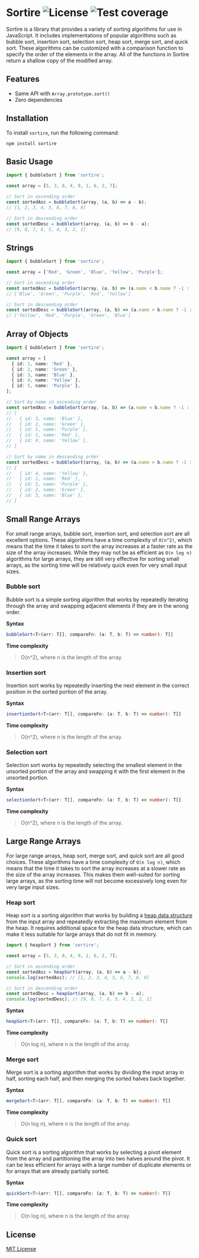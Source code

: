 # Sortire ![License](https://img.shields.io/npm/l/sortire) ![Test coverage](https://img.shields.io/codecov/c/github/kevinhermawan/sortire)

Sortire is a library that provides a variety of sorting algorithms for use in JavaScript. It includes implementations of popular algorithms such as bubble sort, insertion sort, selection sort, heap sort, merge sort, and quick sort. These algorithms can be customized with a comparison function to specify the order of the elements in the array. All of the functions in Sortire return a shallow copy of the modified array.

## Features

- Same API with `Array.prototype.sort()`
- Zero dependencies

## Installation

To install `sortire`, run the following command:

```
npm install sortire
```

## Basic Usage

```ts
import { bubbleSort } from 'sortire';

const array = [5, 3, 8, 4, 9, 1, 6, 2, 7];

// Sort in ascending order
const sortedAsc = bubbleSort(array, (a, b) => a - b);
// [1, 2, 3, 4, 5, 6, 7, 8, 9]

// Sort in descending order
const sortedDesc = bubbleSort(array, (a, b) => b - a);
// [9, 8, 7, 6, 5, 4, 3, 2, 1]
```

## Strings

```ts
import { bubbleSort } from 'sortire';

const array = ['Red', 'Green', 'Blue', 'Yellow', 'Purple'];

// Sort in ascending order
const sortedAsc = bubbleSort(array, (a, b) => (a.name < b.name ? -1 : 1));
// ['Blue', 'Green', 'Purple', 'Red', 'Yellow']

// Sort in descending order
const sortedDesc = bubbleSort(array, (a, b) => (a.name > b.name ? -1 : 1));
// ['Yellow', 'Red', 'Purple', 'Green', 'Blue']
```

## Array of Objects

```ts
import { bubbleSort } from 'sortire';

const array = [
  { id: 1, name: 'Red' },
  { id: 2, name: 'Green' },
  { id: 3, name: 'Blue' },
  { id: 4, name: 'Yellow' },
  { id: 5, name: 'Purple' },
];

// Sort by name in ascending order
const sortedAsc = bubbleSort(array, (a, b) => (a.name < b.name ? -1 : 1));
// [
//   { id: 3, name: 'Blue' },
//   { id: 2, name: 'Green' },
//   { id: 5, name: 'Purple' },
//   { id: 1, name: 'Red' },
//   { id: 4, name: 'Yellow' },
// ]

// Sort by name in descending order
const sortedDesc = bubbleSort(array, (a, b) => (a.name > b.name ? -1 : 1));
// [
//   { id: 4, name: 'Yellow' },
//   { id: 1, name: 'Red' },
//   { id: 5, name: 'Purple' },
//   { id: 2, name: 'Green' },
//   { id: 3, name: 'Blue' },
// ]
```

## Small Range Arrays

For small range arrays, bubble sort, insertion sort, and selection sort are all excellent options. These algorithms have a time complexity of `O(n^2)`, which means that the time it takes to sort the array increases at a faster rate as the size of the array increases. While they may not be as efficient as `O(n log n)` algorithms for large arrays, they are still very effective for sorting small arrays, as the sorting time will be relatively quick even for very small input sizes.

### Bubble sort

Bubble sort is a simple sorting algorithm that works by repeatedly iterating through the array and swapping adjacent elements if they are in the wrong order.

**Syntax**

```ts
bubbleSort<T>(arr: T[], compareFn: (a: T, b: T) => number): T[]
```

**Time complexity**

> O(n^2), where n is the length of the array.

### Insertion sort

Insertion sort works by repeatedly inserting the next element in the correct position in the sorted portion of the array.

**Syntax**

```ts
insertionSort<T>(arr: T[], compareFn: (a: T, b: T) => number): T[]
```

**Time complexity**

> O(n^2), where n is the length of the array.

### Selection sort

Selection sort works by repeatedly selecting the smallest element in the unsorted portion of the array and swapping it with the first element in the unsorted portion.

**Syntax**

```ts
selectionSort<T>(arr: T[], compareFn: (a: T, b: T) => number): T[]
```

**Time complexity**

> O(n^2), where n is the length of the array.

## Large Range Arrays

For large range arrays, heap sort, merge sort, and quick sort are all good choices. These algorithms have a time complexity of `O(n log n)`, which means that the time it takes to sort the array increases at a slower rate as the size of the array increases. This makes them well-suited for sorting large arrays, as the sorting time will not become excessively long even for very large input sizes.

### Heap sort

Heap sort is a sorting algorithm that works by building a [heap data structure](<https://en.wikipedia.org/wiki/Heap_(data_structure)>) from the input array and repeatedly extracting the maximum element from the heap. It requires additional space for the heap data structure, which can make it less suitable for large arrays that do not fit in memory.

```ts
import { heapSort } from 'sortire';

const array = [5, 3, 8, 4, 9, 1, 6, 2, 7];

// Sort in ascending order
const sortedAsc = heapSort(array, (a, b) => a - b);
console.log(sortedAsc); // [1, 2, 3, 4, 5, 6, 7, 8, 9]

// Sort in descending order
const sortedDesc = heapSort(array, (a, b) => b - a);
console.log(sortedDesc); // [9, 8, 7, 6, 5, 4, 3, 2, 1]
```

**Syntax**

```ts
heapSort<T>(arr: T[], compareFn: (a: T, b: T) => number): T[]
```

**Time complexity**

> O(n log n), where n is the length of the array.

### Merge sort

Merge sort is a sorting algorithm that works by dividing the input array in half, sorting each half, and then merging the sorted halves back together.

**Syntax**

```ts
mergeSort<T>(arr: T[], compareFn: (a: T, b: T) => number): T[]
```

**Time complexity**

> O(n log n), where n is the length of the array.

### Quick sort

Quick sort is a sorting algorithm that works by selecting a pivot element from the array and partitioning the array into two halves around the pivot. It can be less efficient for arrays with a large number of duplicate elements or for arrays that are already partially sorted.

**Syntax**

```ts
quickSort<T>(arr: T[], compareFn: (a: T, b: T) => number): T[]
```

**Time complexity**

> O(n log n), where n is the length of the array.

## License

[MIT License](/LICENSE)
